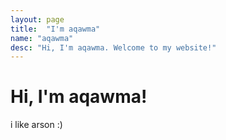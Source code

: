 ```yaml
---
layout: page
title:  "I'm aqawma"
name: "aqawma"
desc: "Hi, I'm aqawma. Welcome to my website!"
---
```


<head>
<link rel="shortcut icon" type="image/png" href="favicon.png?">
</head>

# Hi, I'm aqawma!
i like arson :)
